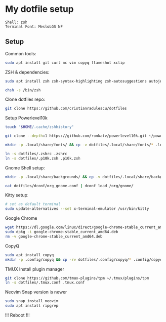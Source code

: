 My dotfile setup
================

```
Shell: zsh
Terminal Font: MesloLGS NF 
```

Setup
-----
Common tools:
```sh
sudo apt install git curl mc vim copyq flameshot xclip
```

ZSH & dependencies:
```sh
sudo apt install zsh zsh-syntax-highlighting zsh-autosuggestions autojump

chsh -s /bin/zsh
```
Clone dotfiles repo:
```sh
git clone https://github.com/cristianradulescu/dotfiles
```

Setup Powerlevel10k
```sh
touch "$HOME/.cache/zshhistory"

git clone --depth=1 https://github.com/romkatv/powerlevel10k.git ~/powerlevel10k

mkdir -p .local/share/fonts/ && cp -v dotfiles/.local/share/fonts/* .local/share/fonts/ && fc-cache -rfv

ln -s dotfiles/.zshrc .zshrc
ln -s dotfiles/.p10k.zsh .p10k.zsh
```

Gnome Shell setup:
```sh
mkdir -p .local/share/backgrounds/ && cp -v dotfiles/.local/share/backgrounds/2021-12-31-15-24-13-mountain_silhouette.jpg .local/share/backgrounds/2021-12-31-15-24-13-mountain_silhouette.jpg

cat dotfiles/dconf/org_gnome.conf | dconf load /org/gnome/
```

Kitty setup:
```sh
# set as default terminal
sudo update-alternatives --set x-terminal-emulator /usr/bin/kitty
```

Google Chrome
```sh
wget https://dl.google.com/linux/direct/google-chrome-stable_current_amd64.deb
sudo dpkg -i google-chrome-stable_current_amd64.deb
rm -v google-chrome-stable_current_amd64.deb
```

CopyQ
```sh
sudo apt install copyq
mkdir -p .config/copyq && cp -rv dotfiles/.config/copyq/* .config/copyq/
```

TMUX
Install plugin manager
```sh
git clone https://github.com/tmux-plugins/tpm ~/.tmux/plugins/tpm
ln -s dotfiles/.tmux.conf .tmux.conf
```

Neovim
Snap version is newer
```sh
sudo snap install neovim
sudo apt install ripgrep
```

!!! Reboot !!!
